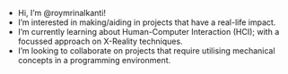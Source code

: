 - Hi, I’m @roymrinalkanti!
- I’m interested in making/aiding in projects that have a real-life impact.
- I’m currently learning about Human-Computer Interaction (HCI); with a focussed approach on X-Reality techniques.
- I’m looking to collaborate on projects that require utilising mechanical concepts in a programming environment.

<!---
roymrinalkanti/roymrinalkanti is a ✨ special ✨ repository because its `README.md` (this file) appears on your GitHub profile.
You can click the Preview link to take a look at your changes.
--->
